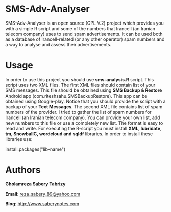 # SMS-Adv-Analyser
SMS-Adv-Analyser is an open source (GPL V.2) project which provides you with a simple R script and some of the numbers that Irancell (an Iranian telecom company) uses to send spam advertisements. It can be used both as a database of Irancell-related (or any other operator) spam numbers and a way to analyse and assess their advertisements.


Usage
======

In order to use this project you should use **sms-analysis.R** script. This script uses two XML files. The first XML files should contain list of your SMS messages. This file should be obtained using **SMS Backup & Restore** Android app (com.riteshsahu.SMSBackupRestore). This app can be obtained using Google-play. Notice that you should provide the script with a backup of your **Text Messages**. The second XML file contains list of spam numbers of the provider. I tried to gather the list of spam numbers for Irancell (an Iranian telecom company). You can provide your own list, add new numbers to this file or use a completely new list. The format is easy to read and write. For executing the R-script you must install **XML, lubridate, tm, SnowballC, wordcloud and sqldf** libraries. In order to install these libraries use:

install.packages("lib-name")


Authors
======

**Gholamreza Sabery Tabrizy**

**Email**: reza_sabery_89@yahoo.com

**Blog**: http://www.saberynotes.com